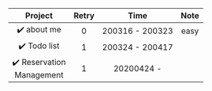 |                 Project                 | Retry |      Time       | Note |
| :-------------------------------------: | :---: | :-------------: | :--: |
|             ✔️  about me              |   0   | 200316 - 200323 | easy |
|             ✔️ Todo list             |   1   | 200324 - 200417 |      |
| ✔️ Reservation <br />Management |   1   |   20200424 -    |      |
